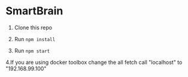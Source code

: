 # SmartBrain 

1. Clone this repo

2. Run `npm install`

3. Run `npm start`

4.If you are using docker toolbox change the all fetch call "localhost" to "192.168.99.100"
